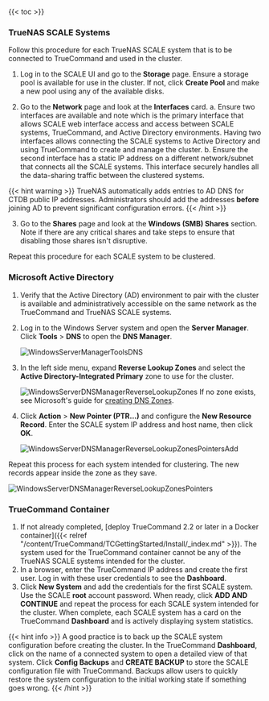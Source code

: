 ---
---
{{< toc >}}

### TrueNAS SCALE Systems

Follow this procedure for each TrueNAS SCALE system that is to be connected to TrueCommand and used in the cluster.

1. Log in to the SCALE UI and go to the **Storage** page.
   Ensure a storage pool is available for use in the cluster.
   If not, click **Create Pool** and make a new pool using any of the available disks.

2. Go to the **Network** page and look at the **Interfaces** card.
   a. Ensure two interfaces are available and note which is the primary interface that allows SCALE web interface access and access between SCALE systems, TrueCommand, and Active Directory environments.
      Having two interfaces allows connecting the SCALE systems to Active Directory and using TrueCommand to create and manage the cluster.
   b. Ensure the second interface has a static IP address on a different network/subnet that connects all the SCALE systems.
      This interface securely handles all the data-sharing traffic between the clustered systems.

{{< hint warning >}}
TrueNAS automatically adds entries to AD DNS for CTDB public IP addresses. Administrators should add the addresses **before** joining AD to prevent significant configuration errors.
{{< /hint >}}

3. Go to the **Shares** page and look at the **Windows (SMB) Shares** section. Note if there are any critical shares and take steps to ensure that disabling those shares isn't disruptive.

Repeat this procedure for each SCALE system to be clustered.

### Microsoft Active Directory

1. Verify that the Active Directory (AD) environment to pair with the cluster is available and administratively accessible on the same network as the TrueCommand and TrueNAS SCALE systems.
2. Log in to the Windows Server system and open the **Server Manager**.
   Click **Tools** > **DNS** to open the **DNS Manager**.
   
   ![WindowsServerManagerToolsDNS](/images/TrueCommand/2.2/WindowsServerManagerToolsDNS.png "Opening the DNS Manager")
   
3. In the left side menu, expand **Reverse Lookup Zones** and select the **Active Directory-Integrated Primary** zone to use for the cluster.

   ![WindowsServerDNSManagerReverseLookupZones](/images/TrueCommand/2.2/WindowsServerDNSManagerReverseLookupZones.png "Finding the Reverse Lookup Zone")
   If no zone exists, see Microsoft's guide for [creating DNS Zones](https://docs.microsoft.com/en-us/learn/modules/implement-windows-server-dns/3-work-dns-zones-records).
   
4. Click **Action** > **New Pointer (PTR...)** and configure the **New Resource Record**. Enter the SCALE system IP address and host name, then click **OK**.

   ![WindowsServerDNSManagerReverseLookupZonesPointersAdd](/images/TrueCommand/2.2/WindowsServerDNSManagerReverseLookupZonesPointersAdd.png "WindowsServerDNSManagerReverseLookupZonesPointersAdd")

Repeat this process for each system intended for clustering.
The new records appear inside the zone as they save.

![WindowsServerDNSManagerReverseLookupZonesPointers](/images/TrueCommand/2.2/WindowsServerDNSManagerReverseLookupZonesPointers.png "Pointers added to the Zone")

### TrueCommand Container

1. If not already completed, [deploy TrueCommand 2.2 or later in a Docker container]({{< relref "/content/TrueCommand/TCGettingStarted/Install/_index.md" >}}).
   The system used for the TrueCommand container cannot be any of the TrueNAS SCALE systems intended for the cluster.
2. In a browser, enter the TrueCommand IP address and create the first user. Log in with these user credentials to see the **Dashboard**.
3. Click **New System** and add the credentials for the first SCALE system. Use the SCALE **root** account password. When ready, click **ADD AND CONTINUE** and repeat the process for each SCALE system intended for the cluster.
   When complete, each SCALE system has a card on the TrueCommand **Dashboard** and is actively displaying system statistics.

{{< hint info >}}
A good practice is to back up the SCALE system configuration before creating the cluster.
In the TrueCommand **Dashboard**, click on the name of a connected system to open a detailed view of that system.
Click **Config Backups** and **CREATE BACKUP** to store the SCALE configuration file with TrueCommand.
Backups allow users to quickly restore the system configuration to the initial working state if something goes wrong.
{{< /hint >}}

